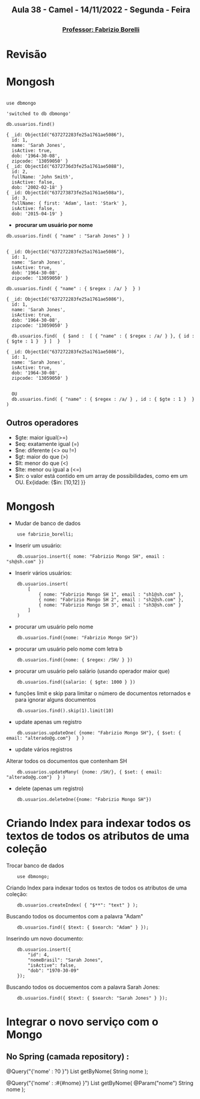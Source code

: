 <h2 align = "center" >Aula 38  - Camel - 14/11/2022 - Segunda - Feira<h2>

<h3 align = "center" ><a href="https://github.com/ffborelli/curso-brq-java-2022-09-05/">Professor: Fabrizio Borelli</a></h3>

# Revisão



# Mongosh

```

use dbmongo

'switched to db dbmongo'

db.usuarios.find()

{ _id: ObjectId("637272283fe25a1761ae5086"),
  id: 1,
  name: 'Sarah Jones',
  isActive: true,
  dob: '1964-30-08',
  zipcode: '13059050' }
{ _id: ObjectId("6372736d3fe25a1761ae5088"),
  id: 2,
  fullName: 'John Smith',
  isActive: false,
  dob: '2002-02-18' }
{ _id: ObjectId("637273873fe25a1761ae508a"),
  id: 3,
  fullName: { first: 'Adam', last: 'Stark' },
  isActive: false,
  dob: '2015-04-19' }

```
- **procurar um usuário por nome**

```
db.usuarios.find( { "name" : "Sarah Jones" } )


{ _id: ObjectId("637272283fe25a1761ae5086"),
  id: 1,
  name: 'Sarah Jones',
  isActive: true,
  dob: '1964-30-08',
  zipcode: '13059050' }

```

```
db.usuarios.find( { "name" : { $regex : /a/ }  } )

{ _id: ObjectId("637272283fe25a1761ae5086"),
  id: 1,
  name: 'Sarah Jones',
  isActive: true,
  dob: '1964-30-08',
  zipcode: '13059050' }

  db.usuarios.find(  { $and :  [ { "name" : { $regex : /a/ } }, { id : { $gte : 1 }  } ]  }   )

{ _id: ObjectId("637272283fe25a1761ae5086"),
  id: 1,
  name: 'Sarah Jones',
  isActive: true,
  dob: '1964-30-08',
  zipcode: '13059050' }


  OU
  db.usuarios.find( { "name" : { $regex : /a/ } , id : { $gte : 1 }  }  )

```

## Outros operadores

- $gte: maior igual(>=)
- $eq: exatamente igual (=)
- $ne: diferente (<> ou !=)
- $gt: maior do que (>)
- $lt: menor do que (<)
- $lte: menor ou igual a (<=)
- $in: o valor está contido em um array de possibilidades, como em um OU. Ex{idade: {$in: [10,12] }}

# Mongosh

- Mudar de banco de dados

```
    use fabrizio_borelli;
```

- Inserir um usuário:

```
    db.usuarios.insert({ nome: "Fabrizio Mongo SH", email : "sh@sh.com" })
```

- Inserir vários usuários:

```
    db.usuarios.insert(
        [
            { nome: "Fabrizio Mongo SH 1", email : "sh1@sh.com" },
            { nome: "Fabrizio Mongo SH 2", email : "sh2@sh.com" },
            { nome: "Fabrizio Mongo SH 3", email : "sh3@sh.com" }
        ]  
    )
```

- procurar um usuário pelo nome

```
    db.usuarios.find({nome: "Fabrizio Mongo SH"})
```

- procurar um usuário pelo nome com letra b

```
    db.usuarios.find({nome: { $regex: /SH/ } })
```

- procurar um usuário pelo salário (usando operador maior que)

```
    db.usuarios.find({salario: { $gte: 1000 } })
```

- funções limit e skip para limitar o número de documentos retornados e para ignorar alguns documentos

```
    db.usuarios.find().skip(1).limit(10)
```


- update apenas um registro

```
    db.usuarios.updateOne( {nome: "Fabrizio Mongo SH"}, { $set: { email: "alterado@g.com"}  } )
```

- update vários registros

Alterar todos os documentos que contenham SH

```
    db.usuarios.updateMany( {nome: /SH/}, { $set: { email: "alterado@g.com"}  } )
```

- delete (apenas um registro)

```
    db.usuarios.deleteOne({nome: "Fabrizio Mongo SH"})
```

# Criando Index para indexar todos os textos de todos os atributos de uma coleção

Trocar banco de dados 

```
    use dbmongo;
```

Criando Index para indexar todos os textos de todos os atributos de uma coleção:

```
    db.usuarios.createIndex( { "$**": "text" } );
```

Buscando todos os documentos com a palavra "Adam"

```
    db.usuarios.find({ $text: { $search: "Adam" } });
```

Inserindo um novo documento:

```
    db.usuarios.insert({
        "id": 4,
        "nomeBrasil": "Sarah Jones",
        "isActive": false,
        "dob": "1970-30-09"    
    });
```

Buscando todos os docuementos com a palavra Sarah Jones:

```
    db.usuarios.find({ $text: { $search: "Sarah Jones" } });
```
# Integrar o novo serviço com o Mongo


## No Spring (camada repository) : 

@Query("{'nome' : ?0 }")
List<T> getByNome(  String nome );

@Query("{'nome' : :#{#nome} }")
List<T> getByNome( @Param("nome") String nome );
